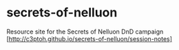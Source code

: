 # secrets-of-nelluon
Resource site for the Secrets of Nelluon DnD campaign
[http://c3ptoh.github.io/secrets-of-nelluon/session-notes]
